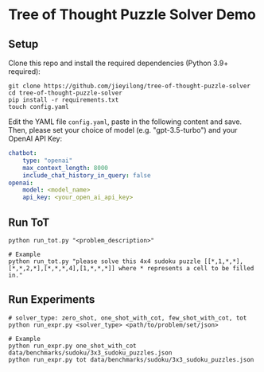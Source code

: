 # Tree of Thought Puzzle Solver Demo


## Setup

Clone this repo and install the required dependencies (Python 3.9+ required):

```shell
git clone https://github.com/jieyilong/tree-of-thought-puzzle-solver
cd tree-of-thought-puzzle-solver
pip install -r requirements.txt
touch config.yaml
```

Edit the YAML file `config.yaml`, paste in the following content and save. Then, please set your choice of model (e.g. "gpt-3.5-turbo") and your OpenAI API Key:

```yaml
chatbot:
    type: "openai"
    max_context_length: 8000
    include_chat_history_in_query: false
openai:
    model: <model_name>
    api_key: <your_open_ai_api_key>
```

## Run ToT

```shell
python run_tot.py "<problem_description>"

# Example
python run_tot.py "please solve this 4x4 sudoku puzzle [[*,1,*,*],[*,*,2,*],[*,*,*,4],[1,*,*,*]] where * represents a cell to be filled in."
```

## Run Experiments

```shell
# solver_type: zero_shot, one_shot_with_cot, few_shot_with_cot, tot
python run_expr.py <solver_type> <path/to/problem/set/json>

# Example
python run_expr.py one_shot_with_cot data/benchmarks/sudoku/3x3_sudoku_puzzles.json
python run_expr.py tot data/benchmarks/sudoku/3x3_sudoku_puzzles.json
```